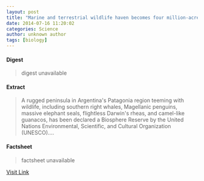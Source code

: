 ```yaml
---
layout: post
title: "Marine and terrestrial wildlife haven becomes four million-acre biosphere reserve"
date: 2014-07-16 11:20:02
categories: Science
author: unknown author
tags: [biology]
---
```



#### Digest
>digest unavailable

#### Extract
>A rugged peninsula in Argentina's Patagonia region teeming with wildlife, including southern right whales, Magellanic penguins, massive elephant seals, flightless Darwin's rheas, and camel-like guanacos, has been declared a Biosphere Reserve by the United Nations Environmental, Scientific, and Cultural Organization (UNESCO)....

#### Factsheet
>factsheet unavailable

[Visit Link](http://phys.org/news324711903.html)


